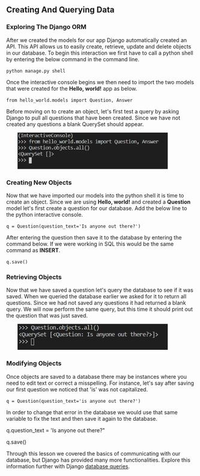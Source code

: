 [2]: https://docs.djangoproject.com/en/3.1/topics/db/queries/ "Django Queries"

## Creating And Querying Data

### Exploring The Django ORM
After we created the models for our app Django automatically created an API. This API allows us to easily create, retrieve, update and delete objects in our database. To begin this interaction we first have to call a python shell by entering the below command in the command line.

    python manage.py shell

Once the interactive console begins we then need to import the two models that were created for the **Hello, world!** app as below.

    from hello_world.models import Question, Answer 

Before moving on to create an object, let's first test a query by asking Django to pull all questions that have been created. Since we have not created any questions a blank QuerySet should appear.

<img src="..\Module2\Module2_Images\Module2_Blank_Query.PNG" alt="Django Model Migration" style="margin-left: 30px;width:400px; height:auto" />

### Creating New Objects

Now that we have imported our models into the python shell it is time to create an object. Since we are using **Hello, world!** and created a **Question** model let's first create a question for our database. Add the below line to the python interactive console.

    q = Question(question_text='Is anyone out there?')

After entering the question then save it to the database by entering the command below. If we were working in SQL this would be the same command as **INSERT**.

    q.save()

### Retrieving Objects

Now that we have saved a question let's query the database to see if it was saved. When we queried the database earlier we asked for it to return all questions. Since we had not saved any questions it had returned a blank query. We will now perform the same query, but this time it should print out the question that was just saved.

<img src="..\Module2\Module2_Images\Module2_ReturnQuestion.PNG" alt="Django Model Migration" style="margin-left: 30px;width:400px; height:auto" />

### Modifying Objects

Once objects are saved to a database there may be instances where you need to edit text or correct a misspelling. For instance, let's say after saving our first question we noticed that 'is' was not capitalized. 

    q = Question(question_text='is anyone out there?')

In order to change that error in the database we would use that same variable to fix the text and then save it again to the database.

q.question_text = 'Is anyone out there?"

q.save()

Through this lesson we covered the basics of communicating with our database, but Django has provided many more functionalities. Explore this information further with Django [database queries][2].